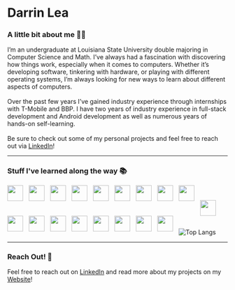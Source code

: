 # Darrin Lea
<!-- put a custom header -->

### A little bit about me 👨‍💻
I’m an undergraduate at Louisiana State University double majoring in Computer Science and Math. I’ve always had a fascination with discovering how things work, especially when it comes to computers. Whether it’s developing software, tinkering with hardware, or playing with different operating systems, I’m always looking for new ways to learn about different aspects of computers. 
<br/>
<br/>
Over the past few years I’ve gained industry experience through internships with T-Mobile and BBP. I have two years of industry experience in full-stack development and Android development as well as numerous years of hands-on self-learning.
<br/>
<br/>
Be sure to check out some of my personal projects and feel free to reach out via [LinkedIn](https://www.linkedin.com/in/darrin-lea)!

----

### Stuff I've learned along the way :books:

<img align="left" width="36px" style="padding-right:10px;" src="https://cdn.jsdelivr.net/gh/devicons/devicon/icons/androidstudio/androidstudio-original.svg"/>
<img align="left" width="36px" style="padding-right:10px;" src="https://cdn.jsdelivr.net/gh/devicons/devicon/icons/android/android-plain.svg" />
<img align="left" width="36px" style="padding-right:10px;" src="https://cdn.jsdelivr.net/gh/devicons/devicon/icons/kotlin/kotlin-original.svg"/>
<img align="left" width="36px" style="padding-right:10px;" src="https://cdn.jsdelivr.net/gh/devicons/devicon/icons/java/java-original.svg" />
<img align="left" width="36px" style="padding-right:10px;" src="https://cdn.jsdelivr.net/gh/devicons/devicon/icons/react/react-original.svg" />
<img align="left" width="36px" style="padding-right:10px;" src="https://cdn.jsdelivr.net/gh/devicons/devicon/icons/javascript/javascript-original.svg"  />
<img align="left" width="36px" style="padding-right:10px;" src="https://cdn.jsdelivr.net/gh/devicons/devicon/icons/typescript/typescript-original.svg"/>
<img align="left" width="36px" style="padding-right:10px;" src="https://cdn.jsdelivr.net/gh/devicons/devicon/icons/html5/html5-original-wordmark.svg"  />
<img align="left" width="36px" style="padding-right:10px;" src="https://cdn.jsdelivr.net/gh/devicons/devicon/icons/css3/css3-original-wordmark.svg"  />
<br/>
<br/>
<img align="left" width="36px" style="padding-right:10px;" src="https://cdn.jsdelivr.net/gh/devicons/devicon/icons/amazonwebservices/amazonwebservices-original.svg"/>
<img align="left" width="36px" style="padding-right:10px;" src="https://cdn.jsdelivr.net/gh/devicons/devicon/icons/python/python-original.svg" />
<img align="left" width="36px" style="padding-right:10px;" src="https://cdn.jsdelivr.net/gh/devicons/devicon/icons/docker/docker-original.svg"  />
<img align="left" width="36px" style="padding-right:10px;" src="https://cdn.jsdelivr.net/gh/devicons/devicon/icons/c/c-original.svg" />
<img align="left" width="36px" style="padding-right:10px;" src="https://cdn.jsdelivr.net/gh/devicons/devicon/icons/csharp/csharp-original.svg"  />
<img align="left" width="36px" style="padding-right:10px;" src="https://cdn.jsdelivr.net/gh/devicons/devicon/icons/dot-net/dot-net-original.svg" />
<img align="left" width="36px" style="padding-right:10px;" src="https://cdn.jsdelivr.net/gh/devicons/devicon/icons/mysql/mysql-original-wordmark.svg"  />
<img align="left" width="36px" style="padding-right:10px;" src="https://cdn.jsdelivr.net/gh/devicons/devicon/icons/linux/linux-original.svg"  />
<!-- <img align="left" width="36px" style="padding-right:10px;" src="https://cdn.jsdelivr.net/gh/devicons/devicon/icons/figma/figma-original.svg" /> -->
<!-- <img align="left" width="36px" style="padding-right:10px;" src="https://cdn.jsdelivr.net/gh/devicons/devicon/icons/git/git-original.svg"  /> -->
<img align="left" width="36px" style="padding-right:10px;" src="https://cdn.jsdelivr.net/gh/devicons/devicon/icons/jira/jira-original.svg" />
<!-- <img align="left" width="36px" style="padding-right:10px;" src="https://cdn.jsdelivr.net/gh/devicons/devicon/icons/visualstudio/visualstudio-plain.svg" /> -->

<br/>
<br/>
<br/>

![Top Langs](https://github-readme-stats.vercel.app/api/top-langs/?username=dlea8&layout=compact&exclude_repo=SnakeAI-Swift&langs_count=8)
<br/>

----

### Reach Out! :speech_balloon:

Feel free to reach out on [LinkedIn](https://www.linkedin.com/in/darrin-lea) and read more about my projects on my [Website](https://darrinlea.com)!


<!--
**dlea8/dlea8** is a ✨ _special_ ✨ repository because its `README.md` (this file) appears on your GitHub profile.

Here are some ideas to get you started:

- 🔭 I’m currently working on ...
- 🌱 I’m currently learning ...
- 👯 I’m looking to collaborate on ...
- 🤔 I’m looking for help with ...
- 💬 Ask me about ...
- 📫 How to reach me: ...
- 😄 Pronouns: ...
- ⚡ Fun fact: ...
-->
